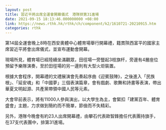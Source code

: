 ```yaml
---
layout: post
title: 習近平將出席全運會開幕儀式　港隊排第31進場
date: 2021-09-15 18:13:46.000000000 +08:00
link: https://news.rthk.hk/rthk/ch/component/k2/1610721-20210915.htm
categories: rthk
---
```


第14屆全運會晚上8時在西安奧體中心體育場舉行開幕禮，籍貫陝西富平的國家主席習近平將會出席儀式，並宣布運動會開幕。

現場所見，體育場已經陸續坐滿觀眾，田徑場一旁豎起3枝旗杆，旁邊有4層座位預留予樂隊演奏，至於田徑場的另一邊則有大型火炬裝置。

根據大會程序，開幕禮的文禮展演會先奏起序曲《迎賓鼓陣》，之後進入「民族根」、「延安魂」和「中國夢」三個表演篇章，會有戲劇、歌舞和詩畫等表演，帶出華夏文明起源、共產黨帶領中國人民等元素。

大會早前表示，將有11000人參與演出，以大學生為主，會緊扣「建黨百年、體育盛會」主題，力求做到簡約而不簡單，節儉而不失精彩。

另外，港隊今晚會有約23人出席開幕禮，由攀石代表歐智鋒擔任代表團持旗手，在37支代表團中，排第31進場。
